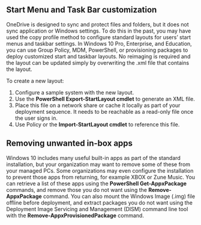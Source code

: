 ## Start Menu and Task Bar customization

OneDrive is designed to sync and protect files and folders, but it does not sync application or Windows settings. To do this in the past, you may have used the copy profile method to configure standard layouts for users’ start menus and taskbar settings. In Windows 10 Pro, Enterprise, and Education, you can use Group Policy, MDM, PowerShell, or provisioning packages to deploy customized start and taskbar layouts. No reimaging is required and the layout can be updated simply by overwriting the .xml file that contains the layout.

To create a new layout: 
1. Configure a sample system with the new layout. 
2. Use the **PowerShell Export-StartLayout cmdlet** to generate an XML file. 
3. Place this file on a network share or cache it locally as part of your deployment sequence. It needs to be reachable as a read-only file once the user signs in. 
4. Use Policy or the **Import-StartLayout cmdlet** to reference this file.


## Removing unwanted in-box apps

Windows 10 includes many useful built-in apps as part of the standard installation, but your organization may want to remove some of these from your managed PCs. Some organizations may even configure the installation to prevent those apps from returning, for example XBOX or Zune Music. You can retrieve a list of these apps using the **PowerShell Get-AppxPackage** commands, and remove those you do not want using the **Remove-AppxPackage** command. You can also mount the Windows Image (.img) file offline before deployment, and extract packages you do not want using the Deployment Image Servicing and Management (DISM) command line tool with the **Remove-AppxProvisionedPackage** command.
